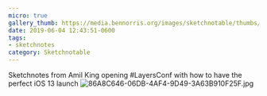 ```yaml
---
micro: true
gallery_thumb: https://media.bennorris.org/images/sketchnotable/thumbs/layers-2019-king.jpg
date: 2019-06-04 12:43:51-0600
tags:
- sketchnotes
category: Sketchnotable
---
```


Sketchnotes from Amil King opening #LayersConf with how to have the perfect iOS 13 launch
![86A8C646-06DB-4AF4-9D49-3A63B910F25F.jpg](https://media.bennorris.org/images/sketchnotable/layers-2019/layers-2019-king.jpg)
